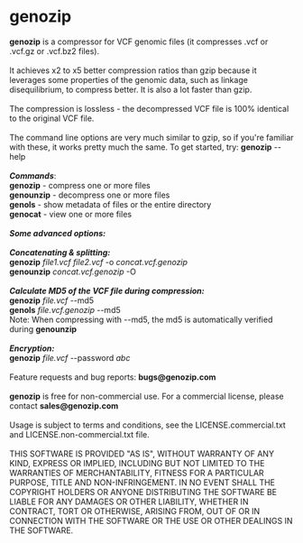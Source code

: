 <h1>genozip</h1>
<b>genozip</b> is a compressor for VCF genomic files (it compresses .vcf or .vcf.gz or .vcf.bz2 files).<br>
<br>
It achieves x2 to x5 better compression ratios than gzip because it leverages some properties of the genomic data, such as linkage disequilibrium, to compress better. It is also a lot faster than gzip.<br>
<br>
The compression is lossless - the decompressed VCF file is 100% identical to the original VCF file.<br>
<br>
The command line options are very much similar to gzip, so if you're familiar with these, it works pretty much the same. To get started, try: <b>genozip</b> --help<br>
<br>
<b><i>Commands</b></i>: <br>
<b>genozip</b>   - compress one or more files <br>
<b>genounzip</b> - decompress one or more files <br>
<b>genols</b>    - show metadata of files or the entire directory <br>
<b>genocat</b>   - view one or more files <br>
<br>
<b><i>Some advanced options:</b></i><br>
<br>
<b><i>Concatenating & splitting:</b></i><br>
<b>genozip</b> <i>file1.vcf file2.vcf</i> -o <i>concat.vcf.genozip</i> <br>
<b>genounzip</b> <i>concat.vcf.genozip</i> -O <br>
<br>
<b><i>Calculate MD5 of the VCF file during compression:</b></i><br>
<b>genozip</b> <i>file.vcf</i> --md5 <br>
<b>genols</b> <i>file.vcf.genozip</i> --md5 <br>
Note: When compressing with --md5, the md5 is automatically verified during <b>genounzip</b> <br>
<br>
<b><i>Encryption:</b></i><br>
<b>genozip</b> <i>file.vcf</i> --password <i>abc</i> <br>
<br>
Feature requests and bug reports: <b>bugs@genozip.com</b> <br>
<br>
<b>genozip</b> is free for non-commercial use. For a commercial license, please contact <b>sales@genozip.com</b> <br>
<br>
Usage is subject to terms and conditions, see the LICENSE.commercial.txt and LICENSE.non-commercial.txt file. <br>
<br>
THIS SOFTWARE IS PROVIDED "AS IS", WITHOUT WARRANTY OF ANY KIND, EXPRESS OR IMPLIED, INCLUDING BUT NOT LIMITED TO THE WARRANTIES OF MERCHANTABILITY, FITNESS FOR A PARTICULAR PURPOSE, TITLE AND NON-INFRINGEMENT. IN NO EVENT SHALL THE COPYRIGHT HOLDERS OR ANYONE DISTRIBUTING THE SOFTWARE BE LIABLE FOR ANY DAMAGES OR OTHER LIABILITY, WHETHER IN CONTRACT, TORT OR OTHERWISE, ARISING FROM, OUT OF OR IN CONNECTION WITH THE SOFTWARE OR THE USE OR OTHER DEALINGS IN THE SOFTWARE.<br>
